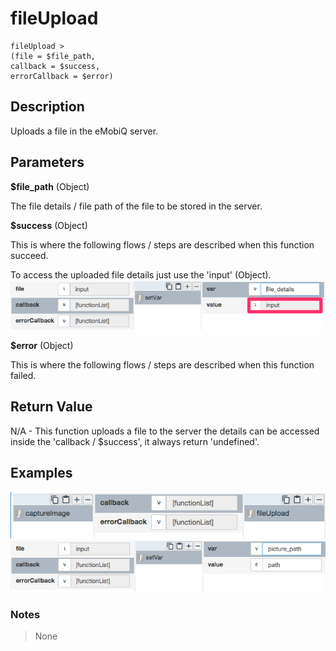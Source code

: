 # fileUpload

	fileUpload > 
	(file = $file_path,
	callback = $success,
	errorCallback = $error)

## Description

Uploads a file in the eMobiQ server.

## Parameters

**$file_path** (Object)

The file details / file path of the file to be stored in the server.

**$success** (Object)

This is where the following flows / steps are described when this function succeed.

To access the uploaded file details just use the 'input' (Object).
![](fileUpload1.png?raw=true)

**$error** (Object)

This is where the following flows / steps are described when this function failed.

## Return Value

N/A - This function uploads a file to the server the details can be accessed inside the 'callback / $success', it always return 'undefined'.

## Examples

![](fileUpload2.png?raw=true)
![](fileUpload3.png?raw=true)

### Notes
> None

